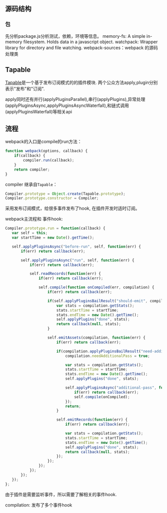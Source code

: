 ## 源码结构


### 包
先分析package.js分析测试，依赖，环境等信息。
memory-fs: A simple in-memory filesystem. Holds data in a javascript object.
watchpack: Wrapper library for directory and file watching.
webpack-sources：webpack 的源码处理类



## Tapable

[Tapable](https://github.com/webpack/tapable)是一个基于发布订阅模式的的插件模块.
 两个公众方法apply,plugin分别表示"发布"和"订阅".

apply同时还有并行(applyPluginsParallel),串行(applyPlugins),异常处理(applyPluginsAsync,applyPluginsAsyncWaterfall),和链式调用(applyPluginsWaterfall)等相关api


## 流程

webpack的入口是compile的run方法：

```javascript
function webpack(options, callback) {
	if(callback) {
		compiler.run(callback);
	}
	return compiler;
}
```
compiler 继承自`Tapable`：

```javascript
Compiler.prototype = Object.create(Tapable.prototype);
Compiler.prototype.constructor = Compiler;
```
 采用发布订阅模式，给很多事件发布了hook, 在插件开发时适时订阅。

webpack主流程和 事件hook:

 ```javascript
Compiler.prototype.run = function(callback) {
	var self = this;
	var startTime = new Date().getTime();

	self.applyPluginsAsync("before-run", self, function(err) {
		if(err) return callback(err);

		self.applyPluginsAsync("run", self, function(err) {
			if(err) return callback(err);

			self.readRecords(function(err) {
				if(err) return callback(err);

				self.compile(function onCompiled(err, compilation) {
					if(err) return callback(err);

					if(self.applyPluginsBailResult("should-emit", compilation) === false) {
						var stats = compilation.getStats();
						stats.startTime = startTime;
						stats.endTime = new Date().getTime();
						self.applyPlugins("done", stats);
						return callback(null, stats);
					}

					self.emitAssets(compilation, function(err) {
						if(err) return callback(err);

						if(compilation.applyPluginsBailResult("need-additional-pass")) {
							compilation.needAdditionalPass = true;

							var stats = compilation.getStats();
							stats.startTime = startTime;
							stats.endTime = new Date().getTime();
							self.applyPlugins("done", stats);

							self.applyPluginsAsync("additional-pass", function(err) {
								if(err) return callback(err);
								self.compile(onCompiled);
							});
							return;
						}

						self.emitRecords(function(err) {
							if(err) return callback(err);

							var stats = compilation.getStats();
							stats.startTime = startTime;
							stats.endTime = new Date().getTime();
							self.applyPlugins("done", stats);
							return callback(null, stats);
						});
					});
				});
			});
		});
	});
};

```
由于插件是需要监听事件，所以需要了解相关的事件hook.


compilation: 发布了多个事件hook


```javascript

````


